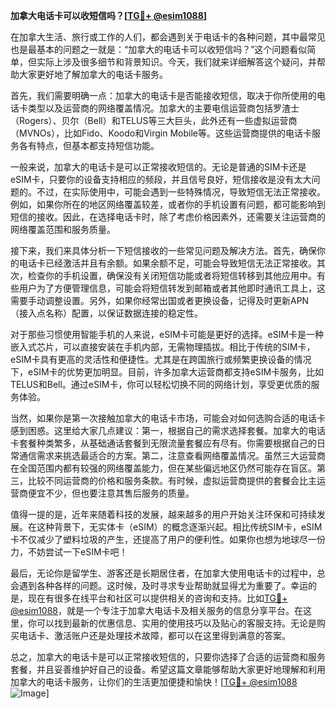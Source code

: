 **加拿大电话卡可以收短信吗？[[TG💪+ @esim1088](https://t.me/s/esim1088)]**

在加拿大生活、旅行或工作的人们，都会遇到关于电话卡的各种问题，其中最常见也是最基本的问题之一就是：“加拿大的电话卡可以收短信吗？”这个问题看似简单，但实际上涉及很多细节和背景知识。今天，我们就来详细解答这个疑问，并帮助大家更好地了解加拿大的电话卡服务。

首先，我们需要明确一点：加拿大的电话卡是否能接收短信，取决于你所使用的电话卡类型以及运营商的网络覆盖情况。加拿大的主要电信运营商包括罗渣士（Rogers）、贝尔（Bell）和TELUS等三大巨头，此外还有一些虚拟运营商（MVNOs），比如Fido、Koodo和Virgin Mobile等。这些运营商提供的电话卡服务各有特点，但基本都支持短信功能。

一般来说，加拿大的电话卡是可以正常接收短信的。无论是普通的SIM卡还是eSIM卡，只要你的设备支持相应的频段，并且信号良好，短信接收是没有太大问题的。不过，在实际使用中，可能会遇到一些特殊情况，导致短信无法正常接收。例如，如果你所在的地区网络覆盖较差，或者你的手机设置有问题，都可能影响到短信的接收。因此，在选择电话卡时，除了考虑价格因素外，还需要关注运营商的网络覆盖范围和服务质量。

接下来，我们来具体分析一下短信接收的一些常见问题及解决方法。首先，确保你的电话卡已经激活并且有余额。如果余额不足，可能会导致短信无法正常接收。其次，检查你的手机设置，确保没有关闭短信功能或者将短信转移到其他应用中。有些用户为了方便管理信息，可能会将短信转发到邮箱或者其他即时通讯工具上，这需要手动调整设置。另外，如果你经常出国或者更换设备，记得及时更新APN（接入点名称）配置，以保证数据连接的稳定性。

对于那些习惯使用智能手机的人来说，eSIM卡可能是更好的选择。eSIM卡是一种嵌入式芯片，可以直接安装在手机内部，无需物理插拔。相比于传统的SIM卡，eSIM卡具有更高的灵活性和便捷性。尤其是在跨国旅行或频繁更换设备的情况下，eSIM卡的优势更加明显。目前，许多加拿大运营商都支持eSIM卡服务，比如TELUS和Bell。通过eSIM卡，你可以轻松切换不同的网络计划，享受更优质的服务体验。

当然，如果你是第一次接触加拿大的电话卡市场，可能会对如何选购合适的电话卡感到困惑。这里给大家几点建议：第一，根据自己的需求选择套餐。加拿大的电话卡套餐种类繁多，从基础通话套餐到无限流量套餐应有尽有。你需要根据自己的日常通信需求来挑选最适合的方案。第二，注意查看网络覆盖情况。虽然三大运营商在全国范围内都有较强的网络覆盖能力，但在某些偏远地区仍然可能存在盲区。第三，比较不同运营商的价格和服务条款。有时候，虚拟运营商提供的套餐会比主运营商便宜不少，但也要注意其售后服务的质量。

值得一提的是，近年来随着科技的发展，越来越多的用户开始关注环保和可持续发展。在这种背景下，无实体卡（eSIM）的概念逐渐兴起。相比传统SIM卡，eSIM卡不仅减少了塑料垃圾的产生，还提高了用户的便利性。如果你也想为地球尽一份力，不妨尝试一下eSIM卡吧！

最后，无论你是留学生、游客还是长期居住者，在加拿大使用电话卡的过程中，总会遇到各种各样的问题。这时候，及时寻求专业帮助就显得尤为重要了。幸运的是，现在有很多在线平台和社区可以提供相关的咨询和支持。比如[TG💪+ @esim1088](https://t.me/s/esim1088)，就是一个专注于加拿大电话卡及相关服务的信息分享平台。在这里，你可以找到最新的优惠信息、实用的使用技巧以及贴心的客服支持。无论是购买电话卡、激活账户还是处理技术故障，都可以在这里得到满意的答案。

总之，加拿大的电话卡是可以正常接收短信的，只要你选择了合适的运营商和服务套餐，并且妥善维护好自己的设备。希望这篇文章能够帮助大家更好地理解和利用加拿大的电话卡服务，让你们的生活更加便捷和愉快！[[TG💪+ @esim1088](https://t.me/s/esim1088) ![Image](https://i.postimg.cc/4NQfJmqS/Snipaste-2025-05-13-00-14-12.png)]